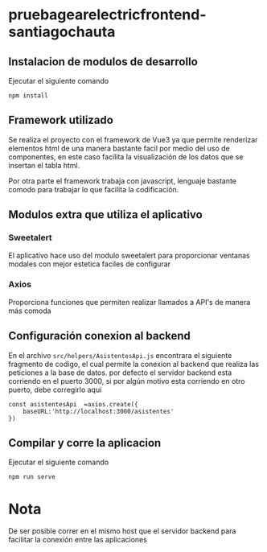 # pruebagearelectricfrontend-santiagochauta

## Instalacion de modulos de desarrollo

Ejecutar el siguiente comando

```
npm install
```

## Framework utilizado

Se realiza el proyecto con el framework de Vue3 ya que permite renderizar elementos html de una manera bastante facil por medio del uso de 
componentes, en este caso facilita la visualización de los datos que se insertan el tabla html.

Por otra parte el framework trabaja con javascript, lenguaje bastante comodo para trabajar lo que facilita la codificación.

## Modulos extra que utiliza el aplicativo

### Sweetalert 
El aplicativo hace uso del modulo sweetalert para proporcionar ventanas modales con mejor estetica faciles de configurar

### Axios
Proporciona funciones que permiten realizar llamados a API's de manera más comoda

##  Configuración conexion al backend

En el archivo ``` src/helpers/AsistentesApi.js ``` encontrara el siguiente fragmento de codigo, el cual
permite la conexion al backend que realiza las peticiones a la base de datos. por defecto el servidor backend esta corriendo
en el puerto 3000, si por algún motivo esta corriendo en otro puerto, debe corregirlo aqui

```
const asistentesApi  =axios.create({
    baseURL:'http://localhost:3000/asistentes'
})
```

## Compilar y corre la aplicacion

Ejecutar el siguiente comando

```
npm run serve
```

# Nota

De ser posible correr en el mismo host que el servidor backend para facilitar la conexión entre las aplicaciones



